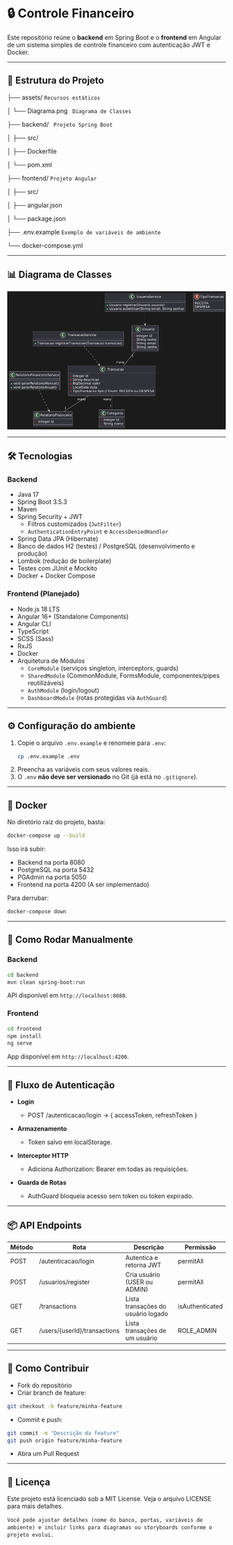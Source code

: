 # 🔒 Controle Financeiro

Este repositório reúne o **backend** em Spring Boot e o **frontend** em Angular de um sistema simples de controle financeiro com autenticação JWT e Docker.

---

## 📂 Estrutura do Projeto


├── assets/                   ` Recursos estáticos `

│   └── Diagrama.png          ` Diagrama de Classes`

├── backend/                  ` Projeto Spring Boot` 

│   ├── src/ 

│   ├── Dockerfile 

│   └── pom.xml 

├── frontend/                 ` Projeto Angular `

│   ├── src/ 

│   ├── angular.json 

│   └── package.json

├── .env.example          ` Exemplo de variáveis de ambiente `

└── docker-compose.yml 

---

## 📊 Diagrama de Classes

![Diagrama de Classes](https://github.com/JuanBailke/controle-financeiro/blob/main/assets/Diagrama.png)

---
## 🛠 Tecnologias

### Backend

- Java 17  
- Spring Boot 3.5.3  
- Maven  
- Spring Security + JWT  
  - Filtros customizados (`JwtFilter`)  
  - `AuthenticationEntryPoint` e `AccessDeniedHandler`  
- Spring Data JPA (Hibernate)  
- Banco de dados H2 (testes) / PostgreSQL (desenvolvimento e produção)  
- Lombok (redução de boilerplate)  
- Testes com JUnit e Mockito
- Docker + Docker Compose  

### Frontend (Planejado)

- Node.js 18 LTS  
- Angular 16+ (Standalone Components)  
- Angular CLI  
- TypeScript  
- SCSS (Sass)  
- RxJS
- Docker
- Arquitetura de Módulos  
  - `CoreModule` (serviços singleton, interceptors, guards)  
  - `SharedModule` (CommonModule, FormsModule, componentes/pipes reutilizáveis)  
  - `AuthModule` (login/logout)  
  - `DashboardModule` (rotas protegidas via `AuthGuard`)

---

## ⚙️ Configuração do ambiente
1. Copie o arquivo `.env.example` e renomeie para `.env`:
   ```sh
   cp .env.example .env
   ```
2. Preencha as variáveis com seus valores reais.
3. O `.env` **não deve ser versionado** no Git (já está no `.gitignore`).

---

## 🐳 Docker

No diretório raiz do projeto, basta:

```bash
docker-compose up --build
```

Isso irá subir:
- Backend na porta 8080
- PostgreSQL na porta 5432
- PGAdmin na porta 5050
- Frontend na porta 4200 (A ser implementado)
  
Para derrubar:
```bash
docker-compose down
```
---

## 🚀 Como Rodar Manualmente

### Backend
```bash
cd backend
mvn clean spring-boot:run
```

API disponível em `http://localhost:8080`.

### Frontend
```bash
cd frontend
npm install
ng serve
```

App disponível em `http://localhost:4200`.

---

## 🔐 Fluxo de Autenticação

- **Login**
  - POST /autenticacao/login → { accessToken, refreshToken }

- **Armazenamento**
  - Token salvo em localStorage.

- **Interceptor HTTP**
  - Adiciona Authorization: Bearer <token> em todas as requisições.

- **Guarda de Rotas**
  - AuthGuard bloqueia acesso sem token ou token expirado.

---

## 📦 API Endpoints

| Método | Rota | Descrição | Permissão | 
|--------|------|-----------|-----------|
| POST | /autenticacao/login | Autentica e retorna JWT | permitAll | 
| POST | /usuarios/register | Cria usuário (USER ou ADMIN) | permitAll | 
| GET | /transactions | Lista transações do usuário logado | isAuthenticated | 
| GET | /users/{userId}/transactions | Lista transações de um usuário | ROLE_ADMIN | 

---

## 🤝 Como Contribuir

- Fork do repositório
- Criar branch de feature:
```bash
git checkout -b feature/minha-feature
```
- Commit e push:

```bash
git commit -m "Descrição da feature"
git push origin feature/minha-feature
```
- Abra um Pull Request

---

## 📄 Licença
Este projeto está licenciado sob a MIT License. Veja o arquivo LICENSE para mais detalhes.

`Você pode ajustar detalhes (nome do banco, portas, variáveis de ambiente) e incluir links para diagramas ou storyboards conforme o projeto evolui.`

